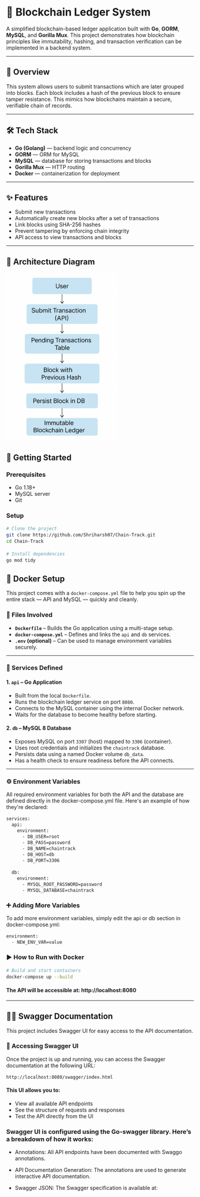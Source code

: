 # 🔗 Blockchain Ledger System

A simplified blockchain-based ledger application built with **Go**, **GORM**, **MySQL**, and **Gorilla Mux**. This project demonstrates how blockchain principles like immutability, hashing, and transaction verification can be implemented in a backend system.

---

## 🧠 Overview

This system allows users to submit transactions which are later grouped into blocks. Each block includes a hash of the previous block to ensure tamper resistance. This mimics how blockchains maintain a secure, verifiable chain of records.

---

## 🛠️ Tech Stack

- **Go (Golang)** — backend logic and concurrency
- **GORM** — ORM for MySQL
- **MySQL** — database for storing transactions and blocks
- **Gorilla Mux** — HTTP routing
- **Docker**  — containerization for deployment

---

## ✨ Features

- Submit new transactions
- Automatically create new blocks after a set of transactions
- Link blocks using SHA-256 hashes
- Prevent tampering by enforcing chain integrity
- API access to view transactions and blocks

---

## 🧱 Architecture Diagram
<img src="resources/flowchart.png" alt="Blockchain Flow" width="300" height="450"/>

## 🚀 Getting Started

### Prerequisites

- Go 1.18+
- MySQL server
- Git

### Setup

```bash
# Clone the project
git clone https://github.com/Shriharsh07/Chain-Track.git
cd Chain-Track

# Install dependencies
go mod tidy
```

## 🐳 Docker Setup

This project comes with a `docker-compose.yml` file to help you spin up the entire stack — API and MySQL — quickly and cleanly.

### 📁 Files Involved

- **`Dockerfile`** – Builds the Go application using a multi-stage setup.
- **`docker-compose.yml`** – Defines and links the `api` and `db` services.
- **`.env` (optional)** – Can be used to manage environment variables securely.

---

### 🧱 Services Defined

#### 1. `api` – Go Application

- Built from the local `Dockerfile`.
- Runs the blockchain ledger service on port `8080`.
- Connects to the MySQL container using the internal Docker network.
- Waits for the database to become healthy before starting.

#### 2. `db` – MySQL 8 Database

- Exposes MySQL on port `3307` (host) mapped to `3306` (container).
- Uses root credentials and initializes the `chaintrack` database.
- Persists data using a named Docker volume `db_data`.
- Has a health check to ensure readiness before the API connects.

---

### ⚙️ Environment Variables
All required environment variables for both the API and the database are defined directly in the docker-compose.yml file.
Here's an example of how they're declared:

```
services:
  api:
    environment:
      - DB_USER=root
      - DB_PASS=password
      - DB_NAME=chaintrack
      - DB_HOST=db
      - DB_PORT=3306

  db:
    environment:
      - MYSQL_ROOT_PASSWORD=password
      - MYSQL_DATABASE=chaintrack
```

### ➕ Adding More Variables
To add more environment variables, simply edit the api or db section in docker-compose.yml:
```
environment:
  - NEW_ENV_VAR=value
```

### ▶️ How to Run with Docker

```bash
# Build and start containers
docker-compose up --build
```

#### The API will be accessible at: http://localhost:8080
---

## 🧑‍💻 Swagger Documentation

This project includes Swagger UI for easy access to the API documentation.

### 🚀 Accessing Swagger UI
Once the project is up and running, you can access the Swagger documentation at the following URL:
```
http://localhost:8080/swagger/index.html
```
#### This UI allows you to:
 
- View all available API endpoints
- See the structure of requests and responses
- Test the API directly from the UI

### Swagger UI is configured using the Go-swagger library. Here’s a breakdown of how it works:

- Annotations: All API endpoints have been documented with Swaggo annotations.

- API Documentation Generation: The annotations are used to generate interactive API documentation.

- Swagger JSON: The Swagger specification is available at:
